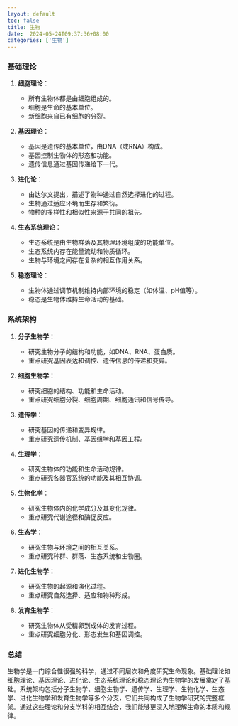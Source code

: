 ```yaml
---
layout: default
toc: false
title: 生物
date:  2024-05-24T09:37:36+08:00
categories: ['生物']
---
```


### 基础理论

1. **细胞理论**：
   - 所有生物体都是由细胞组成的。
   - 细胞是生命的基本单位。
   - 新细胞来自已有细胞的分裂。

2. **基因理论**：
   - 基因是遗传的基本单位，由DNA（或RNA）构成。
   - 基因控制生物体的形态和功能。
   - 遗传信息通过基因传递给下一代。

3. **进化论**：
   - 由达尔文提出，描述了物种通过自然选择进化的过程。
   - 生物通过适应环境而生存和繁衍。
   - 物种的多样性和相似性来源于共同的祖先。

4. **生态系统理论**：
   - 生态系统是由生物群落及其物理环境组成的功能单位。
   - 生态系统内存在能量流动和物质循环。
   - 生物与环境之间存在复杂的相互作用关系。

5. **稳态理论**：
   - 生物体通过调节机制维持内部环境的稳定（如体温、pH值等）。
   - 稳态是生物体维持生命活动的基础。

### 系统架构

1. **分子生物学**：
   - 研究生物分子的结构和功能，如DNA、RNA、蛋白质。
   - 重点研究基因表达和调控、遗传信息的传递和变异。

2. **细胞生物学**：
   - 研究细胞的结构、功能和生命活动。
   - 重点研究细胞分裂、细胞周期、细胞通讯和信号传导。

3. **遗传学**：
   - 研究基因的传递和变异规律。
   - 重点研究遗传机制、基因组学和基因工程。

4. **生理学**：
   - 研究生物体的功能和生命活动规律。
   - 重点研究各器官系统的功能及其相互协调。

5. **生物化学**：
   - 研究生物体内的化学成分及其变化规律。
   - 重点研究代谢途径和酶促反应。

6. **生态学**：
   - 研究生物与环境之间的相互关系。
   - 重点研究种群、群落、生态系统和生物圈。

7. **进化生物学**：
   - 研究生物的起源和演化过程。
   - 重点研究自然选择、适应和物种形成。

8. **发育生物学**：
   - 研究生物体从受精卵到成体的发育过程。
   - 重点研究细胞分化、形态发生和基因调控。

### 总结

生物学是一门综合性很强的科学，通过不同层次和角度研究生命现象。基础理论如细胞理论、基因理论、进化论、生态系统理论和稳态理论为生物学的发展奠定了基础。系统架构包括分子生物学、细胞生物学、遗传学、生理学、生物化学、生态学、进化生物学和发育生物学等多个分支，它们共同构成了生物学研究的完整框架。通过这些理论和分支学科的相互结合，我们能够更深入地理解生命的本质和规律。
